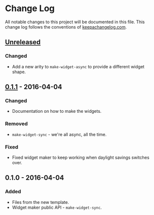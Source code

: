 # Change Log
All notable changes to this project will be documented in this file. This change log follows the conventions of [keepachangelog.com](http://keepachangelog.com/).

## [Unreleased][unreleased]
### Changed
- Add a new arity to `make-widget-async` to provide a different widget shape.

## [0.1.1] - 2016-04-04
### Changed
- Documentation on how to make the widgets.

### Removed
- `make-widget-sync` - we're all async, all the time.

### Fixed
- Fixed widget maker to keep working when daylight savings switches over.

## 0.1.0 - 2016-04-04
### Added
- Files from the new template.
- Widget maker public API - `make-widget-sync`.

[unreleased]: https://github.com/your-name/whchallenge/compare/0.1.1...HEAD
[0.1.1]: https://github.com/your-name/whchallenge/compare/0.1.0...0.1.1
